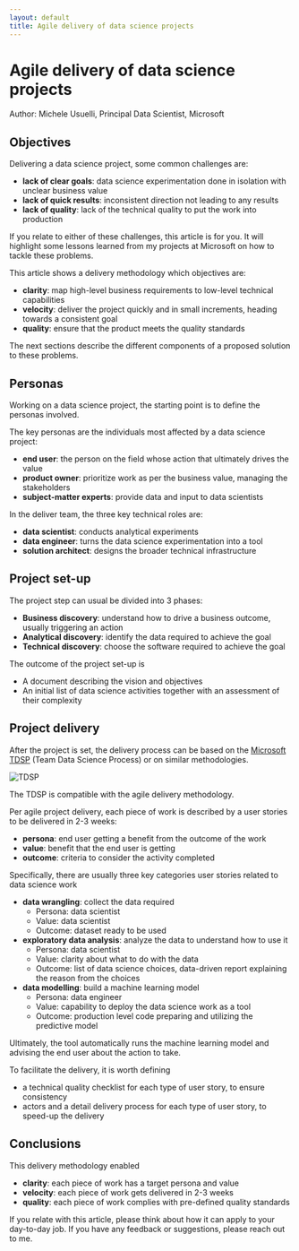 ```yaml
---
layout: default
title: Agile delivery of data science projects
---
```


# Agile delivery of data science projects

Author: Michele Usuelli, Principal Data Scientist, Microsoft

## Objectives

Delivering a data science project, some common challenges are:
- **lack of clear goals**: data science experimentation done in isolation with unclear business value
- **lack of quick results**: inconsistent direction not leading to any results
- **lack of quality**: lack of the technical quality to put the work into production

If you relate to either of these challenges, this article is for you. It will highlight some lessons learned from my projects at Microsoft on how to tackle these problems.

This article shows a delivery methodology which objectives are:
- **clarity**: map high-level business requirements to low-level technical capabilities
- **velocity**: deliver the project quickly and in small increments, heading towards a consistent goal
- **quality**: ensure that the product meets the quality standards

The next sections describe the different components of a proposed solution to these problems.



## Personas

Working on a data science project, the starting point is to define the personas involved.

The key personas are the individuals most affected by a data science project:
- **end user**: the person on the field whose action that ultimately drives the value
- **product owner**: prioritize work as per the business value, managing the stakeholders
- **subject-matter experts**: provide data and input to data scientists

In the deliver team, the three key technical roles are:
- **data scientist**: conducts analytical experiments
- **data engineer**: turns the data science experimentation into a tool
- **solution architect**: designs the broader technical infrastructure


## Project set-up

The project step can usual be divided into 3 phases:
- **Business discovery**: understand how to drive a business outcome, usually triggering an action
- **Analytical discovery**: identify the data required to achieve the goal
- **Technical discovery**: choose the software required to achieve the goal

The outcome of the project set-up is
- A document describing the vision and objectives
- An initial list of data science activities together with an assessment of their complexity


## Project delivery

After the project is set, the delivery process can be based on the [Microsoft TDSP](https://docs.microsoft.com/en-us/azure/machine-learning/team-data-science-process/overview) (Team Data Science Process) or on similar methodologies.

![TDSP](https://docs.microsoft.com/en-us/azure/machine-learning/team-data-science-process/media/overview/tdsp-lifecycle2.png)

The TDSP is compatible with the agile delivery methodology.

Per agile project delivery, each piece of work is described by a user stories to be delivered in 2-3 weeks:
- **persona**: end user getting a benefit from the outcome of the work
- **value**: benefit that the end user is getting
- **outcome**: criteria to consider the activity completed

Specifically, there are usually three key categories user stories related to data science work
- **data wrangling**: collect the data required  
  + Persona: data scientist
  + Value: data scientist 
  + Outcome: dataset ready to be used
- **exploratory data analysis**: analyze the data to understand how to use it
  + Persona: data scientist
  + Value: clarity about what to do with the data
  + Outcome: list of data science choices, data-driven report explaining the reason from the choices
- **data modelling**: build a machine learning model
  + Persona: data engineer
  + Value: capability to deploy the data science work as a tool
  + Outcome: production level code preparing and utilizing the predictive model

Ultimately, the tool automatically runs the machine learning model and advising the end user about the action to take.

To facilitate the delivery, it is worth defining
- a technical quality checklist for each type of user story, to ensure consistency
- actors and a detail delivery process for each type of user story, to speed-up the delivery



## Conclusions

This delivery methodology enabled
- **clarity**: each piece of work has a target persona and value
- **velocity**: each piece of work gets delivered in 2-3 weeks
- **quality**: each piece of work complies with pre-defined quality standards

If you relate with this article, please think about how it can apply to your day-to-day job. If you have any feedback or suggestions, please reach out to me.

